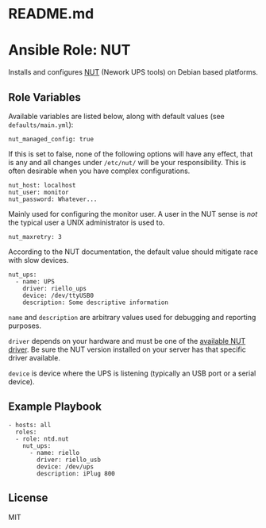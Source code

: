 # README.md
# Ansible Role: NUT

Installs and configures [NUT](http://networkupstools.org/) (Nework UPS
tools) on Debian based platforms.

## Role Variables

Available variables are listed below, along with default values (see `defaults/main.yml`):

    nut_managed_config: true

If this is set to false, none of the following options will have any
effect, that is any and all changes under `/etc/nut/` will be your
responsibility. This is often desirable when you have complex
configurations.

    nut_host: localhost
    nut_user: monitor
    nut_password: Whatever...

Mainly used for configuring the monitor user. A user in the NUT sense is
*not* the typical user a UNIX administrator is used to.

    nut_maxretry: 3

According to the NUT documentation, the default value should mitigate
race with slow devices.

    nut_ups:
      - name: UPS
        driver: riello_ups
        device: /dev/ttyUSB0
        description: Some descriptive information

`name` and `description` are arbitrary values used for debugging and
reporting purposes.

`driver` depends on your hardware and must be one of the [available NUT
driver](http://networkupstools.org/stable-hcl.html). Be sure the NUT
version installed on your server has that specific driver available.

`device` is device where the UPS is listening (typically an USB port or
a serial device).

## Example Playbook

    - hosts: all
      roles:
      - role: ntd.nut
        nut_ups:
          - name: riello
            driver: riello_usb
            device: /dev/ups
            description: iPlug 800

## License

MIT
